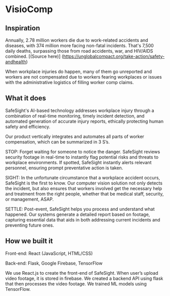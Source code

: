 # VisioComp

## Inspiration

Annually, 2.78 million workers die due to work-related accidents and diseases, with 374 million more facing non-fatal incidents. That's 7,500 daily deaths, surpassing those from road accidents, war, and HIV/AIDS combined. [(Source here)] (https://unglobalcompact.org/take-action/safety-andhealth)


When workplace injuries do happen, many of them go unreported and workers are not compensated due to workers fearing workplaces or issues with the administrative logistics of filling worker comp claims. 


## What it does

SafeSight's AI-based technology addresses workplace injury through a combination of real-time monitoring, timely incident detection, and automated generation of accurate injury reports, ethically protecting human safety and efficiency.

Our product vertically integrates and automates all parts of worker compensation, which can be summarized in 3 S’s. 


STOP: Forget waiting for someone to notice the danger. SafeSight reviews security footage in real-time to instantly flag potential risks and threats to workplace environments. If spotted, 
SafeSight instantly alerts relevant personnel, ensuring prompt preventative action is taken.

SIGHT: In the unfortunate circumstance that a workplace accident occurs, SafeSight is the first to know. Our computer vision solution not only detects the incident, but also ensures that workers involved get the necessary help and treatment from the right people, whether that be medical staff, security, or management, ASAP.

SETTLE: Post-event, SafeSight helps you process and understand what happened. Our systems generate a detailed report based on footage, capturing essential data that aids in both addressing current incidents and preventing future ones.


## How we built it

Front-end: React (JavaScript, HTML/CSS)

Back-end: Flask, Google Firebase, TensorFlow

We use React.js to create the front-end of SafeSight. When user’s upload video footage, it is stored in firebase. We created a backend API using flask that then processes the video footage. We trained ML models using TensorFlow.
